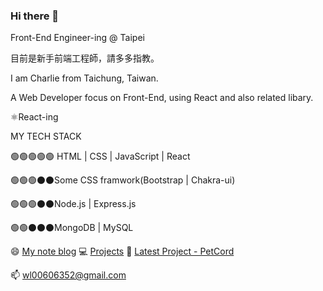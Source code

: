 ### Hi there 👋

Front-End Engineer-ing @  Taipei

目前是新手前端工程師，請多多指教。

I am Charlie from Taichung, Taiwan.

A Web Developer focus on Front-End, using React and also related libary.


⚛️React-ing

MY TECH STACK

🟢🟢🟢🟢🟢 HTML | CSS | JavaScript | React

🟢🟢🟢⚫⚫Some CSS framwork(Bootstrap | Chakra-ui)

🟢🟢🟢⚫⚫Node.js | Express.js

🟢🟢⚫⚫⚫MongoDB | MySQL

😄 [My note blog](https://wlcharlie.github.io/)
💻 [Projects](https://wlcharlie.github.io/projects/)
🐶 [Latest Project - PetCord](https://github.com/wlcharlie/React-pet-cord)

📫 wl00606352@gmail.com


<!--
**wlcharlie/wlcharlie** is a ✨ _special_ ✨ repository because its `README.md` (this file) appears on your GitHub profile.

Here are some ideas to get you started:

- 🔭 I’m currently working on ...
- 🌱 I’m currently learning ...
- 👯 I’m looking to collaborate on ...
- 🤔 I’m looking for help with ...
- 💬 Ask me about ...
- 📫 How to reach me: ...
- 😄 Pronouns: ...
- ⚡ Fun fact: ...
-->
